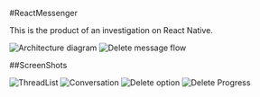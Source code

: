
#ReactMessenger

This is the product of an investigation on React Native.

![Architecture diagram](docs/images/ReactMessengerArchitecture.png)
![Delete message flow](docs/images/DeleteMessageFlow.png)

##ScreenShots

![ThreadList](docs/images/ReactMessenger-ThreadList.png)
![Conversation](docs/images/ReactMessenger-Conversation.png)
![Delete option](docs/images/ReactMessenger-Delete-Option.png)
![Delete Progress](docs/images/ReactMessenger-Delete-Progress.png)
